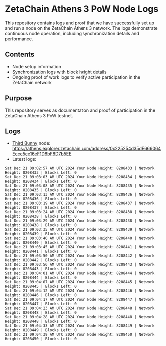 # ZetaChain Athens 3 PoW Node Logs
This repository contains logs and proof that we have successfully set up and run a node on the ZetaChain Athens 3 network. The logs demonstrate continuous node operation, including synchronization details and performance.

## Contents
- Node setup information
- Synchronization logs with block height details
- Ongoing proof of work logs to verify active participation in the ZetaChain network

## Purpose
This repository serves as documentation and proof of participation in the ZetaChain Athens 3 PoW testnet.

## Logs

- [Third Bunny](https://thirdbunny.xyz/) node: https://athens.explorer.zetachain.com/address/0x225254d35dE666064Eccc5ce16eF1D8bF8D7b5EE
- Latest logs:
```
Sat Dec 21 09:02:57 AM UTC 2024 Your Node Height: 8208433 | Network Height: 8208433 | Blocks Left: 0
Sat Dec 21 09:03:03 AM UTC 2024 Your Node Height: 8208434 | Network Height: 8208434 | Blocks Left: 0
Sat Dec 21 09:03:08 AM UTC 2024 Your Node Height: 8208435 | Network Height: 8208435 | Blocks Left: 0
Sat Dec 21 09:03:13 AM UTC 2024 Your Node Height: 8208436 | Network Height: 8208436 | Blocks Left: 0
Sat Dec 21 09:03:19 AM UTC 2024 Your Node Height: 8208437 | Network Height: 8208437 | Blocks Left: 0
Sat Dec 21 09:03:24 AM UTC 2024 Your Node Height: 8208438 | Network Height: 8208438 | Blocks Left: 0
Sat Dec 21 09:03:29 AM UTC 2024 Your Node Height: 8208438 | Network Height: 8208438 | Blocks Left: 0
Sat Dec 21 09:03:35 AM UTC 2024 Your Node Height: 8208439 | Network Height: 8208439 | Blocks Left: 0
Sat Dec 21 09:03:40 AM UTC 2024 Your Node Height: 8208440 | Network Height: 8208440 | Blocks Left: 0
Sat Dec 21 09:03:45 AM UTC 2024 Your Node Height: 8208441 | Network Height: 8208441 | Blocks Left: 0
Sat Dec 21 09:03:50 AM UTC 2024 Your Node Height: 8208442 | Network Height: 8208442 | Blocks Left: 0
Sat Dec 21 09:03:56 AM UTC 2024 Your Node Height: 8208443 | Network Height: 8208443 | Blocks Left: 0
Sat Dec 21 09:04:01 AM UTC 2024 Your Node Height: 8208444 | Network Height: 8208444 | Blocks Left: 0
Sat Dec 21 09:04:07 AM UTC 2024 Your Node Height: 8208445 | Network Height: 8208445 | Blocks Left: 0
Sat Dec 21 09:04:12 AM UTC 2024 Your Node Height: 8208446 | Network Height: 8208446 | Blocks Left: 0
Sat Dec 21 09:04:17 AM UTC 2024 Your Node Height: 8208447 | Network Height: 8208447 | Blocks Left: 0
Sat Dec 21 09:04:23 AM UTC 2024 Your Node Height: 8208448 | Network Height: 8208448 | Blocks Left: 0
Sat Dec 21 09:04:28 AM UTC 2024 Your Node Height: 8208448 | Network Height: 8208448 | Blocks Left: 0
Sat Dec 21 09:04:33 AM UTC 2024 Your Node Height: 8208449 | Network Height: 8208449 | Blocks Left: 0
Sat Dec 21 09:04:39 AM UTC 2024 Your Node Height: 8208450 | Network Height: 8208450 | Blocks Left: 0
```
